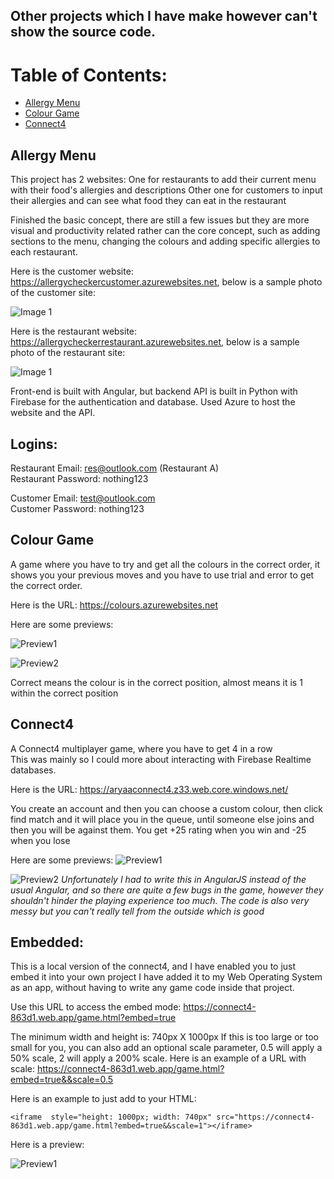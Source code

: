 ## Other projects which I have make however can't show the source code.


# Table of Contents:
- [Allergy Menu](#Allergy-Menu)
- [Colour Game](#Colour-Game)
- [Connect4](#Connect4)



## Allergy Menu
This project has 2 websites:
One for restaurants to add their current menu with their food's allergies and descriptions
Other one for customers to input their allergies and can see what food they can eat in the restaurant

Finished the basic concept, there are still a few issues but they are more visual and productivity related rather can the core concept, such as adding sections to the menu, changing the colours and adding specific allergies to each restaurant.

Here is the customer website: https://allergycheckercustomer.azurewebsites.net, below is a sample photo of the customer site:

![Image 1](https://github.com/AryaaSk/Other-Projects/blob/main/Previews/Allergy_Checker_Customer_1.png?raw=true)

Here is the restaurant website: https://allergycheckerrestaurant.azurewebsites.net, below is a sample photo of the restaurant site:

![Image 1](https://github.com/AryaaSk/Other-Projects/blob/main/Previews/Allergy_Checker_Restaurant_1.png?raw=true)

Front-end is built with Angular, but backend API is built in Python with Firebase for the authentication and database. Used Azure to host the website and the API.

## Logins:

Restaurant Email: res@outlook.com (Restaurant A)\
Restaurant Password: nothing123

Customer Email: test@outlook.com\
Customer Password: nothing123


## Colour Game
A game where you have to try and get all the colours in the correct order, it shows you your previous moves and you have to use trial and error to get the correct order.

Here is the URL: https://colours.azurewebsites.net

Here are some previews:

![Preview1](https://github.com/AryaaSk/Other-Projects/blob/main/Previews/colourGame1.png?raw=true)

![Preview2](https://github.com/AryaaSk/Other-Projects/blob/main/Previews/colourGame2.png?raw=true)

Correct means the colour is in the correct position, almost means it is 1 within the correct position

## Connect4
A Connect4 multiplayer game, where you have to get 4 in a row\
This was mainly so I could more about interacting with Firebase Realtime databases.

Here is the URL: https://aryaaconnect4.z33.web.core.windows.net/

You create an account and then you can choose a custom colour, then click find match and it will place you in the queue, until someone else joins and then you will be against them. You get +25 rating when you win and -25 when you lose

Here are some previews:
![Preview1](https://github.com/AryaaSk/Other-Projects/blob/main/Previews/connect41.png?raw=true)

![Preview2](https://github.com/AryaaSk/Other-Projects/blob/main/Previews/connect43.png?raw=true)
*Unfortunately I had to write this in AngularJS instead of the usual Angular, and so there are quite a few bugs in the game, however they shouldn't hinder the playing experience too much. The code is also very messy but you can't really tell from the outside which is good*

## Embedded:
This is a local version of the connect4, and I have enabled you to just embed it into your own project
I have added it to my Web Operating System as an app, without having to write any game code inside that project.

Use this URL to access the embed mode: https://connect4-863d1.web.app/game.html?embed=true

The minimum width and height is: 740px X 1000px
If this is too large or too small for you, you can also add an optional scale parameter, 0.5 will apply a 50% scale, 2 will apply a 200% scale.
Here is an example of a URL with scale: https://connect4-863d1.web.app/game.html?embed=true&&scale=0.5

Here is an example to just add to your HTML:
```
<iframe  style="height: 1000px; width: 740px" src="https://connect4-863d1.web.app/game.html?embed=true&&scale=1"></iframe>
```

Here is a preview:

![Preview1](https://github.com/AryaaSk/Other-Projects/blob/main/Previews/conenct4.png?raw=true)

